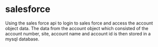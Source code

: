# salesforce

Using the sales force api to login to sales force and access the account object data. 
The data from the account object which consisted of the account number, site, account name and account id is then stored in a mysql database.
